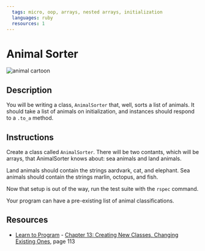 ```yaml
---
  tags: micro, oop, arrays, nested arrays, initialization
  languages: ruby
  resources: 1
---
```


# Animal Sorter

![animal cartoon](https://s3-us-west-2.amazonaws.com/web-dev-readme-photos/oo-labs/animals.jpg)

## Description

You will be writing a class, `AnimalSorter` that, well, sorts a list of animals. It should
take a list of animals on initialization, and instances should respond to a `.to_a` method.

## Instructions

Create a class called `AnimalSorter`. There will be two contants, which will be arrays, that AnimalSorter knows about: sea animals and land animals.

Land animals should contain the strings aardvark, cat, and elephant. Sea animals should contain the strings marlin, octopus, and fish.

Now that setup is out of the way, run the test suite with the `rspec` command.

Your program can have a pre-existing list of animal classifications.
## Resources
* [Learn to Program](http://books.flatironschool.com/books/43?page=113) - [Chapter 13: Creating New Classes, Changing Existing Ones](http://books.flatironschool.com/books/43?page=113), page 113
